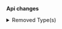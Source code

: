 **Api changes**

<details>
<summary>Removed Type(s)</summary>

- :warning: removed type `MyCartSetDirectDiscountsAction`
</details>

